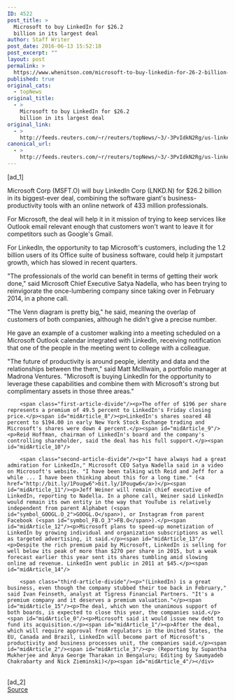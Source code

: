 ```yaml
---
ID: 4522
post_title: >
  Microsoft to buy LinkedIn for $26.2
  billion in its largest deal
author: Staff Writer
post_date: 2016-06-13 15:52:18
post_excerpt: ""
layout: post
permalink: >
  https://www.whenitson.com/microsoft-to-buy-linkedin-for-26-2-billion-in-its-largest-deal/
published: true
original_cats:
  - topNews
original_title:
  - >
    Microsoft to buy LinkedIn for $26.2
    billion in its largest deal
original_link:
  - >
    http://feeds.reuters.com/~r/reuters/topNews/~3/-3PvIdkN2Rg/us-linkedin-m-a-microsoft-idUSKCN0YZ1FP
canonical_url:
  - >
    http://feeds.reuters.com/~r/reuters/topNews/~3/-3PvIdkN2Rg/us-linkedin-m-a-microsoft-idUSKCN0YZ1FP
---
```

 [ad_1]
<br><div id="articleText">
<span id="midArticle_start"/>

<span id="midArticle_0"/><span class="focusParagraph" readability="5"><p><span class="articleLocatio&lt;/span&gt;n">Microsoft Corp (<span id="symbol_MSFT.O_0">MSFT.O</span>) will buy LinkedIn Corp (<span id="symbol_LNKD.N_1">LNKD.N</span>) for $26.2 billion in its biggest-ever deal, combining the software giant's business-productivity tools with an online network of 433 million professionals.</span></p></span><span id="midArticle_1"/><p>For Microsoft, the deal will help it in it mission of trying to keep services like Outlook email relevant enough that customers won't want to leave it for competitors such as Google's Gmail. </p><span id="midArticle_2"/><p>For LinkedIn, the opportunity to tap Microsoft's customers, including the 1.2 billion users of its Office suite of business software, could help it jumpstart growth, which has slowed in recent quarters.  </p><span id="midArticle_3"/><p>"The professionals of the world can benefit in terms of getting their work done," said Microsoft Chief Executive Satya Nadella, who has been trying to reinvigorate the once-lumbering company since taking over in February 2014, in a phone call. </p><span id="midArticle_4"/><p>"The Venn diagram is pretty big," he said, meaning the overlap of customers of both companies, although he didn't give a precise number. </p><span id="midArticle_5"/><p>He gave an example of a customer walking into a meeting scheduled on a Microsoft Outlook calendar integrated with LinkedIn, receiving notification that one of the people in the meeting went to college with a colleague. </p><span id="midArticle_6"/><p>"The future of productivity is around people, identity and data and the relationships between the them," said Matt McIllwain, a portfolio manager at Madrona Ventures. "Microsoft is buying LinkedIn for the opportunity to leverage these capabilities and combine them with Microsoft's strong but complimentary assets in those three areas."  </p><span id="midArticle_7"/>
        
        <span class="first-article-divide"/><p>The offer of $196 per share represents a premium of 49.5 percent to LinkedIn's Friday closing price.</p><span id="midArticle_8"/><p>LinkedIn's shares soared 48 percent to $194.00 in early New York Stock Exchange trading and Microsoft's shares were down 4 percent.</p><span id="midArticle_9"/><p>Reid Hoffman, chairman of LinkedIn's board and the company's controlling shareholder, said the deal has his full support.</p><span id="midArticle_10"/>
        
        <span class="second-article-divide"/><p>"I have always had a great admiration for LinkedIn," Microsoft CEO Satya Nadella said in a video on Microsoft's website. "I have been talking with Reid and Jeff for a while ... I have been thinking about this for a long time." (<a href="http://bit.ly/1Pougw6">bit.ly/1Pougw6</a>)</p><span id="midArticle_11"/><p>Jeff Weiner will remain chief executive of LinkedIn, reporting to Nadella. In a phone call, Weiner said LinkedIn would remain its own entity in the way that YouTube is relatively independent from parent Alphabet (<span id="symbol_GOOGL.O_2">GOOGL.O</span>), or Instagram from parent Facebook (<span id="symbol_FB.O_3">FB.O</span>).</p><span id="midArticle_12"/><p>Microsoft plans to speed-up monetization of LinkedIn by growing individual and organization subscriptions as well as targeted advertising, it said.</p><span id="midArticle_13"/><p>Despite the rich premium paid by Microsoft, LinkedIn is selling for well below its peak of more than $270 per share in 2015, but a weak forecast earlier this year sent its shares tumbling amid slowing online ad revenue. LinkedIn went public in 2011 at $45.</p><span id="midArticle_14"/>
        
        <span class="third-article-divide"/><p>"(LinkedIn) is a great business, even though the company stubbed their toe back in February," said Ivan Feinseth, analyst at Tigress Financial Partners. "It's a premium company and it deserves a premium valuation."</p><span id="midArticle_15"/><p>The deal, which won the unanimous support of both boards, is expected to close this year, the companies said.</p><span id="midArticle_0"/><p>Microsoft said it would issue new debt to fund its acquisition.</p><span id="midArticle_1"/><p>After the deal, which will require approval from regulators in the United States, the EU, Canada and Brazil, LinkedIn will become part of Microsoft's productivity and business processes unit, the companies said.</p><span id="midArticle_2"/><span id="midArticle_3"/><p> (Reporting by Supantha Mukherjee and Anya George Tharakan in Bengaluru; Editing by Saumyadeb Chakrabarty and Nick Zieminski)</p><span id="midArticle_4"/></div>
<br>[ad_2]
<br><a href="http://feeds.reuters.com/~r/reuters/topNews/~3/-3PvIdkN2Rg/us-linkedin-m-a-microsoft-idUSKCN0YZ1FP">Source </a>